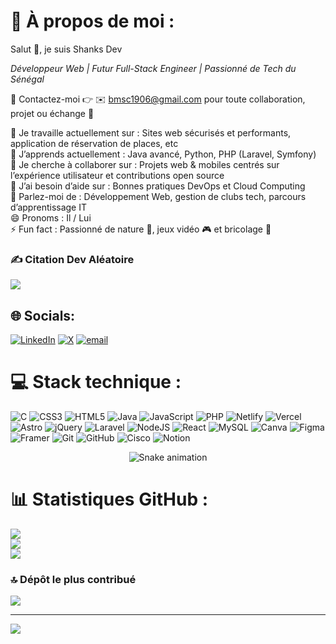 # 💫 À propos de moi :
Salut 👋, je suis Shanks Dev

*Développeur Web | Futur Full-Stack Engineer | Passionné de Tech du Sénégal*

📧 Contactez-moi 👉 ✉️ bmsc1906@gmail.com pour toute collaboration, projet ou échange 🚀<br>

🔭 Je travaille actuellement sur : Sites web sécurisés et performants, application de réservation de places, etc <br>
🌱 J’apprends actuellement : Java avancé, Python, PHP (Laravel, Symfony) <br>
👯 Je cherche à collaborer sur : Projets web & mobiles centrés sur l’expérience utilisateur et contributions open source <br>
🤔 J’ai besoin d’aide sur : Bonnes pratiques DevOps et Cloud Computing <br>
💬 Parlez-moi de : Développement Web, gestion de clubs tech, parcours d’apprentissage IT <br>
😄 Pronoms : Il / Lui <br>
⚡ Fun fact : Passionné de nature 🌱, jeux vidéo 🎮 et bricolage 🔧 <br>

### ✍️ Citation Dev Aléatoire
![](https://quotes-github-readme.vercel.app/api?type=horizontal&theme=radical)

## 🌐 Socials:
[![LinkedIn](https://img.shields.io/badge/LinkedIn-%230077B5.svg?logo=linkedin&logoColor=white)](https://linkedin.com/in/babacar-mbemba-sylla-cisse) [![X](https://img.shields.io/badge/X-black.svg?logo=X&logoColor=white)](https://x.com/cisqose) [![email](https://img.shields.io/badge/Email-D14836?logo=gmail&logoColor=white)](mailto:bmsc1906@gmail.com) 

# 💻 Stack technique :
![C](https://img.shields.io/badge/c-%2300599C.svg?style=for-the-badge&logo=c&logoColor=white) ![CSS3](https://img.shields.io/badge/css3-%231572B6.svg?style=for-the-badge&logo=css3&logoColor=white) ![HTML5](https://img.shields.io/badge/html5-%23E34F26.svg?style=for-the-badge&logo=html5&logoColor=white) ![Java](https://img.shields.io/badge/java-%23ED8B00.svg?style=for-the-badge&logo=openjdk&logoColor=white) ![JavaScript](https://img.shields.io/badge/javascript-%23323330.svg?style=for-the-badge&logo=javascript&logoColor=%23F7DF1E) ![PHP](https://img.shields.io/badge/php-%23777BB4.svg?style=for-the-badge&logo=php&logoColor=white) ![Netlify](https://img.shields.io/badge/netlify-%23000000.svg?style=for-the-badge&logo=netlify&logoColor=#00C7B7) ![Vercel](https://img.shields.io/badge/vercel-%23000000.svg?style=for-the-badge&logo=vercel&logoColor=white) ![Astro](https://img.shields.io/badge/astro-%232C2052.svg?style=for-the-badge&logo=astro&logoColor=white) ![jQuery](https://img.shields.io/badge/jquery-%230769AD.svg?style=for-the-badge&logo=jquery&logoColor=white) ![Laravel](https://img.shields.io/badge/laravel-%23FF2D20.svg?style=for-the-badge&logo=laravel&logoColor=white) ![NodeJS](https://img.shields.io/badge/node.js-6DA55F?style=for-the-badge&logo=node.js&logoColor=white) ![React](https://img.shields.io/badge/react-%2320232a.svg?style=for-the-badge&logo=react&logoColor=%2361DAFB) ![MySQL](https://img.shields.io/badge/mysql-4479A1.svg?style=for-the-badge&logo=mysql&logoColor=white) ![Canva](https://img.shields.io/badge/Canva-%2300C4CC.svg?style=for-the-badge&logo=Canva&logoColor=white) ![Figma](https://img.shields.io/badge/figma-%23F24E1E.svg?style=for-the-badge&logo=figma&logoColor=white) ![Framer](https://img.shields.io/badge/Framer-black?style=for-the-badge&logo=framer&logoColor=blue) ![Git](https://img.shields.io/badge/git-%23F05033.svg?style=for-the-badge&logo=git&logoColor=white) ![GitHub](https://img.shields.io/badge/github-%23121011.svg?style=for-the-badge&logo=github&logoColor=white) ![Cisco](https://img.shields.io/badge/cisco-%23049fd9.svg?style=for-the-badge&logo=cisco&logoColor=black) ![Notion](https://img.shields.io/badge/Notion-%23000000.svg?style=for-the-badge&logo=notion&logoColor=white)

<!-- Snake Game Repo View -->

<div align="center">
  <img src="https://profile-readme-generator.com/assets/snake.svg" alt="Snake animation" />
</div>

# 📊 Statistiques GitHub :
![](https://github-readme-stats.vercel.app/api?username=CISQOSE&theme=dark&hide_border=true&include_all_commits=true&count_private=true)<br/>
![](https://nirzak-streak-stats.vercel.app/?user=CISQOSE&theme=dark&hide_border=true)<br/>
![](https://github-readme-stats.vercel.app/api/top-langs/?username=CISQOSE&theme=dark&hide_border=true&include_all_commits=true&count_private=true&layout=compact)

### 🔝 Dépôt le plus contribué
![](https://github-contributor-stats.vercel.app/api?username=CISQOSE&limit=5&theme=dark&combine_all_yearly_contributions=true)

---
[![](https://visitcount.itsvg.in/api?id=CISQOSE&icon=0&color=0)](https://visitcount.itsvg.in)

<!-- Proudly created with GPRM ( https://gprm.itsvg.in ) -->
